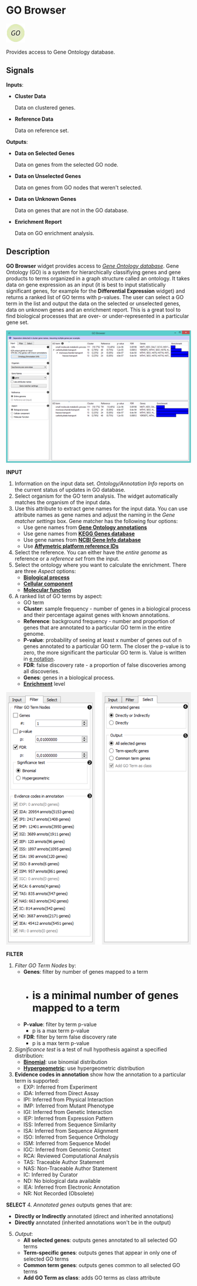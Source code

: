 GO Browser
==========

![GO Browser widget icon](icons/go-browser.png)

Provides access to Gene Ontology database.

Signals
-------

**Inputs**:

- **Cluster Data**

  Data on clustered genes.

- **Reference Data**

  Data on reference set.

**Outputs**:

- **Data on Selected Genes**

  Data on genes from the selected GO node.

- **Data on Unselected Genes**

  Data on genes from GO nodes that weren't selected.

- **Data on Unknown Genes**

  Data on genes that are not in the GO database.

- **Enrichment Report**

  Data on GO enrichment analysis.


Description
-----------

**GO Browser** widget provides access to [*Gene Ontology database*](http://geneontology.org/). 
Gene Ontology (GO) is a system for hierarchically
classifiying genes and gene products to terms organized in a graph structure called an ontology.
It takes data on gene expression as an input (it is best to input statistically significant genes,
for example for the **Differential Expression** widget) and returns a ranked list of GO terms with
p-values. The user can select a GO term in the list and output the data on the selected or unselected
genes, data on unknown genes and an enrichment report. This is a great tool to find biological processes
that are over- or under-represented in a particular gene set.

![image](images/GObrowser5-stamped.png)

**INPUT**
1. Information on the input data set. *Ontology/Annotation Info* reports on the current status of updates in GO database.
2. Select organism for the GO term analysis. The widget automatically matches the organism of the input data.
3. Use this attribute to extract gene names for the input data. You can use attribute names as gene names and adjust the naming in the *Gene matcher settings* box. Gene matcher has the following four options:
   - Use gene names from [**Gene Ontology annotations**](http://geneontology.org/page/annotation)
   - Use gene names from [**KEGG Genes database**](http://www.genome.jp/kegg/genes.html)
   - Use gene names from [**NCBI Gene Info database**](http://www.ncbi.nlm.nih.gov/gene)
   - Use [**Affymetric platform reference IDs**](http://www.affymetrix.com/estore/)
4. Select the reference. You can either have the *entire genome* as reference or a *reference set* from the input.
5. Select the ontology where you want to calculate the enrichment. There are three *Aspect* options:
   - [**Biological process**](http://geneontology.org/page/biological-process-ontology-guidelines)
   - [**Cellular component**](http://geneontology.org/page/cellular-component-ontology-guidelines)
   - [**Molecular function**](http://geneontology.org/page/molecular-function-ontology-guidelines)
6. A ranked list of GO terms by aspect:
   - GO term
   - **Cluster**: sample frequency - number of genes in a biological process and their percentage against genes with known annotations.
   - **Reference**: background frequency - number and proportion of genes that are annotated to a particular GO term in the entire genome.
   - **P-value**: probability of seeing at least x number of genes out of n genes annotated to a particular GO term. The closer the p-value is to zero, the more significant the particular GO term is. Value is written in [e notation](https://en.wikipedia.org/wiki/Scientific_notation#E_notation).
   - **FDR**: false discovery rate - a proportion of false discoveries among all discoveries.
   - **Genes**: genes in a biological process.
   - [**Enrichment**](http://geneontology.org/page/go-enrichment-analysis) level

![image](images/GObrowser-tabs-stamped.png)

**FILTER**
1. *Filter GO Term Nodes* by:
   - **Genes**: filter by number of genes mapped to a term
     - # is a minimal number of genes mapped to a term
   - **P-value**: filter by term p-value
     - p is a max term p-value
   - **FDR**: filter by term false discovery rate
     - p is a max term p-value
2. *Significance test* is a test of null hypothesis against a specified distribution:
   - [**Binomial**](https://en.wikipedia.org/wiki/Binomial_distribution): use binomial distribution
   - [**Hypergeometric**](https://en.wikipedia.org/wiki/Hypergeometric_distribution): use hypergeometric distribution
3. **Evidence codes in annotation** show how the annotation to a particular term is supported:
   - EXP: Inferred from Experiment
   - IDA: Inferred from Direct Assay
   - IPI: Inferred from Physical Interaction
   - IMP: Inferred from Mutant Phenotype
   - IGI: Inferred from Genetic Interaction
   - IEP: Inferred from Expression Pattern
   - ISS: Inferred from Sequence Similarity
   - ISA: Inferred from Sequence Alignment
   - ISO: Inferred from Sequence Orthology
   - ISM: Inferred from Sequence Model
   - IGC: Inferred from Genomic Context
   - RCA: Reviewed Computational Analysis
   - TAS: Traceable Author Statement
   - NAS: Non-Traceable Author Statement
   - IC: Inferred by Curator
   - ND: No biological data available
   - IEA: Inferred from Electronic Annotation
   - NR: Not Recorded (Obsolete)

**SELECT**
4. *Annotated genes* outputs genes that are:
   - **Directly or Indirectly** annotated (direct and inherited annotations)
   - **Directly** annotated (inherited annotations won't be in the output)
5. *Output*:
   - **All selected genes**: outputs genes annotated to all selected GO terms
   - **Term-specific genes**: outputs genes that appear in only one of selected GO terms
   - **Common term genes**: outputs genes common to all selected GO terms
   - **Add GO Term as class**: adds GO terms as class attribute
